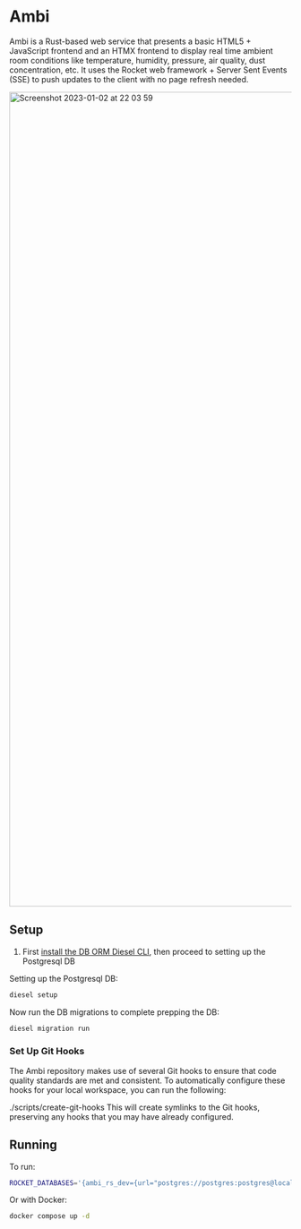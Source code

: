 # Ambi

Ambi is a Rust-based web service that presents a basic HTML5 + JavaScript frontend and an HTMX frontend to display real time ambient room conditions like temperature, humidity, pressure, air quality, dust concentration, etc. It uses the Rocket web framework + Server Sent Events (SSE) to push updates to the client with no page refresh needed.

<img width="1455" alt="Screenshot 2023-01-02 at 22 03 59" src="https://user-images.githubusercontent.com/3219120/210298784-cd1479e5-ef1b-4e81-b213-22dba83ec6bb.png">

## Setup

1. First [install the DB ORM Diesel CLI](https://diesel.rs/guides/getting-started), then proceed to setting up the Postgresql DB

Setting up the Postgresql DB:
```sh
diesel setup
```

Now run the DB migrations to complete prepping the DB:
```sh
diesel migration run
```

### Set Up Git Hooks

The Ambi repository makes use of several Git hooks to ensure that code quality standards are met and consistent. To automatically configure these hooks for your local workspace, you can run the following:

./scripts/create-git-hooks
This will create symlinks to the Git hooks, preserving any hooks that you may have already configured.

## Running

To run:
```sh
ROCKET_DATABASES='{ambi_rs_dev={url="postgres://postgres:postgres@localhost/ambi_rs_dev"}}' cargo run
```

Or with Docker:
```sh
docker compose up -d
```
